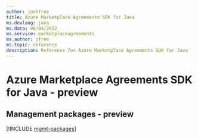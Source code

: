 ```yaml
---
author: joshfree
title: Azure Marketplace Agreements SDK for Java
ms.devlang: java
ms.data: 08/04/2022
ms.service: marketplaceagreements
ms.author: jfree
ms.topic: reference
description: Reference for Azure Marketplace Agreements SDK for Java
---
```

# Azure Marketplace Agreements SDK for Java - preview

## Management packages - preview
[!INCLUDE [mgmt-packages](marketplace-agreements-mgmt-index.md)]